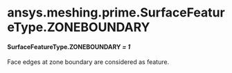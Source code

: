 # ansys.meshing.prime.SurfaceFeatureType.ZONEBOUNDARY



#### SurfaceFeatureType.ZONEBOUNDARY *= 1*

Face edges at zone boundary are considered as feature.

<!-- !! processed by numpydoc !! -->
